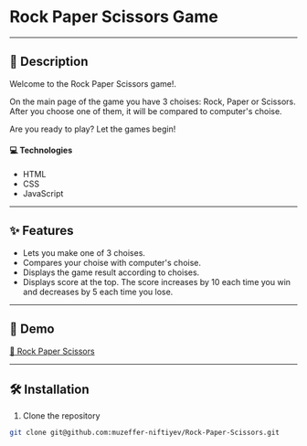 # Rock Paper Scissors Game

---

## 📝 Description

Welcome to the  Rock Paper Scissors game!.

On the main page of the game you have 3 choises: Rock, Paper or Scissors. After you choose one of them, it will be compared to computer's choise.

Are you ready to play? Let the games begin!

#### 💻 Technologies

- HTML
- CSS
- JavaScript

---

## ✨ Features

- Lets you make one of 3 choises.
- Compares your choise with computer's choise.
- Displays the game result according to choises.
- Displays score at the top. The score increases by 10 each time you win and decreases by 5 each time you lose.

---

## 🚀 Demo

[🔗 Rock Paper Scissors](https://muzeffer-niftiyev.github.io/Rock-Paper-Scissors)

---

## 🛠 Installation

1. Clone the repository

```bash
git clone git@github.com:muzeffer-niftiyev/Rock-Paper-Scissors.git
```

